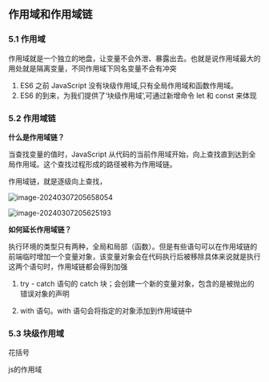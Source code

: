 ## 作用域和作用域链

### 5.1 作用域

作用域就是一个独立的地盘，让变量不会外泄、暴露出去。也就是说作用域最大的用处就是隔离变量，不同作用域下同名变量不会有冲突

1. ES6 之前 JavaScript 没有块级作用域,只有全局作用域和函数作用域。
2. ES6 的到来，为我们提供了‘块级作用域’,可通过新增命令 let 和 const 来体现

### 5.2 作用域链

**什么是作用域链？**

当查找变量的值时，JavaScript 从代码的当前作用域开始，向上查找直到达到全局作用域。这个查找过程形成的路径被称为作用域链。 

作用域链，就是逐级向上查找，

![image-20240307205658054](D:/%E6%96%87%E4%BB%B6/typora%E5%9B%BE%E7%89%87/image-20240307205658054.png)

![image-20240307205625193](D:/%E6%96%87%E4%BB%B6/typora%E5%9B%BE%E7%89%87/image-20240307205625193.png)

**如何延长作用域链？**

执行环境的类型只有两种，全局和局部（函数）。但是有些语句可以在作用域链的前端临时增加一个变量对象，该变量对象会在代码执行后被移除具体来说就是执行这两个语句时，作用域链都会得到加强

1. try - catch 语句的 catch 块；会创建一个新的变量对象，包含的是被抛出的错误对象的声明

2. with 语句。with 语句会将指定的对象添加到作用域链中

### 5.3 块级作用域

花括号





 js的作用域
